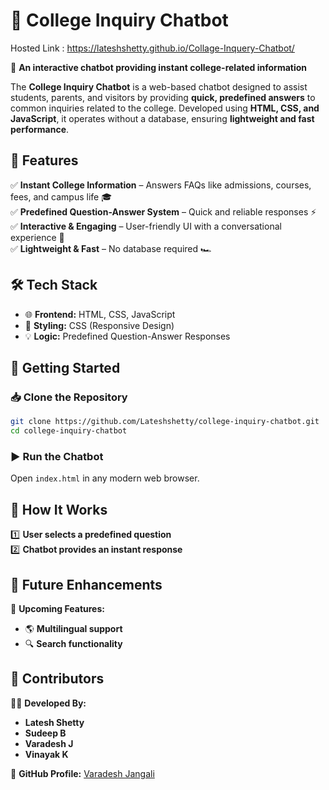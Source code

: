 # 🤖 College Inquiry Chatbot

Hosted Link : https://lateshshetty.github.io/Collage-Inquery-Chatbot/

🚀 **An interactive chatbot providing instant college-related information**

The **College Inquiry Chatbot** is a web-based chatbot designed to assist students, parents, and visitors by providing **quick, predefined answers** to common inquiries related to the college. Developed using **HTML, CSS, and JavaScript**, it operates without a database, ensuring **lightweight and fast performance**.

## 📌 Features
✅ **Instant College Information** – Answers FAQs like admissions, courses, fees, and campus life 🎓  
✅ **Predefined Question-Answer System** – Quick and reliable responses ⚡  
✅ **Interactive & Engaging** – User-friendly UI with a conversational experience 💬  
✅ **Lightweight & Fast** – No database required 🏎️  

## 🛠️ Tech Stack
- 🌐 **Frontend:** HTML, CSS, JavaScript  
- 🎨 **Styling:** CSS (Responsive Design)  
- 💡 **Logic:** Predefined Question-Answer Responses  

## 🚀 Getting Started
### 📥 Clone the Repository
```bash
git clone https://github.com/Lateshshetty/college-inquiry-chatbot.git
cd college-inquiry-chatbot
```
### ▶️ Run the Chatbot
Open `index.html` in any modern web browser.  

## 🎯 How It Works
1️⃣ **User selects a predefined question**  
2️⃣ **Chatbot provides an instant response**  

## 🔮 Future Enhancements
🚀 **Upcoming Features:**  
- 🌎 **Multilingual support**  
- 🔍 **Search functionality**  

## 👥 Contributors
👨‍💻 **Developed By:**  
- **Latesh Shetty**  
- **Sudeep B**  
- **Varadesh J**  
- **Vinayak K**  

🔗 **GitHub Profile:** [Varadesh Jangali](https://github.com/varadeshjangali/College-Inquery-Chatbot/edit/main/README.md)
